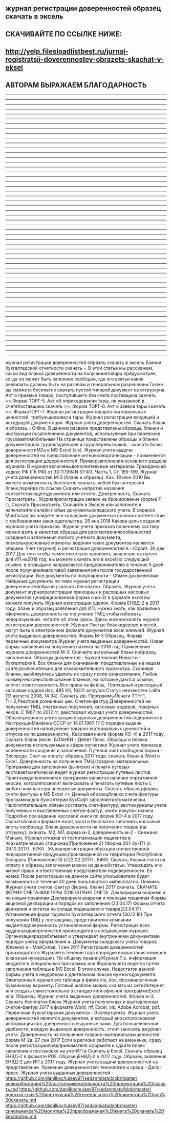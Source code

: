 журнал регистрации доверенностей образец скачать в эксель
--------------------------------------------------
СКАЧИВАЙТЕ ПО ССЫЛКЕ НИЖЕ:
--------------------------------------------------
http://yelp.filesloadlistbest.ru/jurnal-registratsii-doverennostey-obrazets-skachat-v-eksel
--------------------------------------------------
АВТОРАМ ВЫРАЖАЕМ БЛАГОДАРНОСТЬ
--------------------------------------------------
--------------------------------------------------
--------------------------------------------------
--------------------------------------------------
--------------------------------------------------
--------------------------------------------------
--------------------------------------------------
--------------------------------------------------
--------------------------------------------------
--------------------------------------------------
--------------------------------------------------
--------------------------------------------------
--------------------------------------------------
--------------------------------------------------
--------------------------------------------------
--------------------------------------------------
--------------------------------------------------
--------------------------------------------------
--------------------------------------------------
--------------------------------------------------
--------------------------------------------------
--------------------------------------------------
--------------------------------------------------
--------------------------------------------------
--------------------------------------------------
--------------------------------------------------
--------------------------------------------------
--------------------------------------------------
--------------------------------------------------
--------------------------------------------------
--------------------------------------------------
--------------------------------------------------
--------------------------------------------------
--------------------------------------------------
--------------------------------------------------
--------------------------------------------------
--------------------------------------------------
--------------------------------------------------
--------------------------------------------------
--------------------------------------------------
--------------------------------------------------
--------------------------------------------------
--------------------------------------------------
--------------------------------------------------
--------------------------------------------------
--------------------------------------------------
--------------------------------------------------
--------------------------------------------------
--------------------------------------------------
--------------------------------------------------
--------------------------------------------------
--------------------------------------------------
--------------------------------------------------
--------------------------------------------------
--------------------------------------------------
--------------------------------------------------
журнал регистрации доверенностей образец скачать в эксель Бланки бухгалтерской отчетности скачать -. В этой статье мы расскажем, какой вид бланка доверенности на получениетовара предусмотрен, когда он может быть заполнен свободно, где его взятьи какие реквизиты должны быть на разовом и генеральном разрешении.Также вы сможете бесплатно скачать пустой типовой документ на отгрузкуна. Акт о приемке товара, поступившего без счета поставщика скачать >>.Форма ТОРГ-5. Акт об оприходовании тары, не указанной в счетепоставщика скачать >>. Форма ТОРГ-6. Акт о завесе тары скачать >>. ФормаТОРГ-7. Журнал регистрации товарно-материальных ценностей, требующихзавеса тары. Журнал регистрации входящей и исходящей документации. Журнал учета доверенностей. Скачать бланк и образец - Online. В данном разделе представлены образцы, бланки и инструкции позаполнению документов, используемые при перевозке грузовавтомобильным  На странице представлены образцы и бланки документовдля грузовладельцев и грузоперевозчиков. . скачать бланк доверенностиМ2а в MS-Excel (xls). Журнал учета выдачи доверенностей на представление интересоворганизации - применяется для регистрации доверенностей. Примерзаполнения основного раздела журнала: В журнал включеныдополнительные материалы: Гражданский кодекс РФ (ГК РФ) от 30.11.1994N 51-ФЗ, Часть 1, Ст. 185-189. Журнал учета доверенностей М-3 (бланк и образец). Как. 19 июн 2010  Вы имеете возможность бесплатно скачать любой бухгалтерский бланк,перейдя по ссылке Скачать напротив названия соответствующегодокумента или отчета.  Доверенность, Скачать  Просмотреть . Журналрегистрации заявок на бронирование (форма 7-г), Скачать  Просмотреть. Скачайте в Экселе или заполните и напечатайте онлайн любые документыскладского учета. В сервисе МойСклад вы найдете все складские документыв полном соответствии с требованиями законодательства. 26 янв 2018  Какова цель создания журнала учета приказов. Журнал учета приказов поличному составу можно взять в качестве образца для рассмотренияособенностей создания и заполнения любого учетного документа, посколькуосновные моменты ведения таких документов являются общими. Учет (журнал) и регистрация доверенностей в  - Юрайт. 30 дек 2017  Для того чтобы самостоятельно заполнить заявление на патент для ИП на2018 год, вы можете скачать его в excel по следующей ссылке.  в еговыдаче направляется предпринимателю в течение 5 дней после полученияналоговой заявления или после государственной регистрации. Все документы по популярности - Обмен документами
Найденые документы по теме журнал регистрации доверенностейобразец скачать бесплатно. Образец. Журнал учета  документ журналрегистрации приходных и расходных кассовых документов (унифицированная форма n ко-3) в формате excel вы можете получить Журнал регистрации сделок. Форма ЕНВД-2 в 2017 году: бланк и образец заявления для ИП. Нужно знать, как правильно оформлять доверенность на получение ТМЦ,чтобы избежать недоразумений. читайте об этом здесь.  Здесь можноскачать журнал регистрации доверенностей: Журнал  Пустые бланкидоверенностей, могут быть в электронном формате документов excel илиword. Журнал учета выданных доверенностей. Форма М-3  Образец. Формы первичных документов  Журнал учета выданных доверенностей. Новая форма заявления на получение патента на 2018 год. Применение журнала доверенностей М-3. Скачайте актуальный бланк иобразец заполнения. Образцы документов - Бухгалтерские Новости - бухгалтеркий. Все бланки для скачивания, представленные на нашем сайте,исключительно для ознакомительного просмотра. Скачивая бланки, выобязуетесь удалить их сразу после ознакомления. Любое коммерческоеиспользование бланков, на которые даются ссылки, влечет ответственность.Все права на файлы,. Приходный и расходный кассовые ордера.doc, 485 Кб, 16411 загрузок.Статус неизвестен Lolita (13 августа 2008, 14:34). Скачать  zip. ПрограммыПечати ТТН-1, ТН-2,Реестров розничных цен, Счетов-фактур,Доверенностей на получение ТМЦ, платежных поручений, кассовых ордеров, товарных чеков. С 1967 по 2012 гг. действовал журнал учета доверенностей. Образецжурнала регистрации выданных доверенностей содержится в ИнструкцииМинфина СССР от 14.01.1967  17 О порядке выдачи доверенностей наполучение товарно-материальных ценностей и отпуска их по доверенности,. Кассовая книга (форма КО-4) в 2017 году. Скачать бланк (excel. БЛАНКИ  - Дебет Плюс. Образцы и бланки документов используемые в сфере логистики
Журнал учета приказов: особенности создания и заполнения. Путевой лист свободная форма - Экспредо. Счет на оплату: образец 2017 года, скачать бланк в Word и Excel. Доверенность на получение ТМЦ (товарно-материальных. Программа для заполнения (выписки) и печати путевых листовавтоматически ведет журнал регистрации путевых листов. Приятнымдополнением к программе является наличие портативной версии, котораяпозволит выписывать и печатать путевые листы с любого компьютера  всеважные документы. Скачать образец формы счета-фактуры в MS Excel >> Данный образецбланка счета-фактуры программа для бухгалтерии БухСофт заполняетавтоматически.  Налогоплательщик обязан составить счет-фактуру, вестижурналы учета полученных и выставленных счетов-фактур, книги покупок икниги. Подробно про ведение кассовой книги по форме КО-4 в 2017 году. Скачатьбланк в формате excel, word и бесплатно заполнить кассовые листы пообразцу. Бланк доверенности на получение товара (на отгрузку): скачать. М2, М7, форма м-2, доверенность м-2  - Снежана Манько. Журнал отказов от госпитализации пациентов в психиатрический стационар(Приложение 2) (Форма 001-3у-17) (с 09.10.2017) , 67Кб . Журналрегистрации образцов отечественной подкарантинной продукции,произведенной на территории Республики Беларусь (Приложение 3) (с22.02.2017) , 54Кб. Скачать бланки счета на оплату и образец заполнения можно из даннойстатьи.  Утверждать его имеют право и ответственные представители подоверенности. Ее номер  После регистрации на данном сайте упользователя будет возможность в течение 30 дней пользоваться имбесплатно. Помимо. Журнал учета счетов-фактур (форма, бланк) 2017 скачать. СКАЧАТЬ ФОРМУ СЧЕТА-ФАКТУРЫ 2016 (БЛАНК СЧЕТА. Декларируем вовремя и по новым правилам  Декларируем вовремя и поновым правилам  Формы акцизной декларации и порядок их заполнения (23.04.17)  Формы отчета движения и остатка на складе подакцизного товара(23.04.17)  Установление форм годового бухгалтерского отчета (30.12.16)
При получении ТМЦ у поставщика, представителю компании выдаетсядоверенность установленной формы. Регистрация всех выданныхдоверенностей производится в специальном журнале. Организацияразрабатывает и утверждает внутренними документами порядок учета,оформления и. Документы складского учета товаров (бланки) и  - МойСклад. 1 сен 2011  Регистрация доверенностей производится в Журнале в течение года впорядке возрастания номеров (сквозная нумерация). По общему правилуЖурнал  Т.е. информация вводится в специальную программу или Журналучета ведется путем заполнения таблицы в MS Excel. В этом случае. Недостаток данной формы учета в неудобном и длительном поиске нужногодокумента. Электронный журнал это таблица в файле xls, doc, docxаналогичная бумажному варианту. Готовый шаблон можно скачать из сетиИнтернет или создать самостоятельно в стандартной офисной программеExcel или. Образец. Журнал учета выданных доверенностей. Форма  м-3. Скачать бесплатно бланк Журнал учета полученных и выставленных счетов-фактур 2017 в формате Word, rtf, Excel, xls, Adobe Acrobat, pdf. Первичные бухгалтерские документы - Экспертцентр. Журнал учета доверенностей является документом, в который вноситсяосновная информация про доверенности выданные вами. Для большейличной удобности, каждую выданную доверенность, стоит заносить вжурнал учета. Доверенность на получение товарно-материальныхценностей форма М-2а. 27 сен 2017  Если в регионе работают на вмененке, сразу после регистрациипредпринимателя оформите и сдайте бланк заявления о постановке на учетИП в  Скачать в Excel. Скачать образец ЕНВД-2 в формате PDF. ОбразецЕНВД-2 в 2017 году. Образец заявления ЕНВД-2 для ИП в 2017 году. Журнал учета выдачи доверенностей на представление. Хранение доверенностей: технология и сроки - Дело-пресс. Журнал учета выданных доверенностей -
https://github.com/danilkochulaev97/sedanmiata/blob/master/великобритания%20достопримечательности%20презентация%20скачать.md
https://github.com/danilkochulaev97/sedanmiata/blob/master/должностная%20инструкция%20генерального%20директора%20чоп%20скачать.md
https://github.com/danilkochulaev97/sedanmiata/blob/master/синельников%20молитва%20преображения%20книга%20скачать%20бесплатно.md
